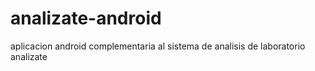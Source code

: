 analizate-android
=================

aplicacion android complementaria al sistema de analisis de laboratorio analizate
